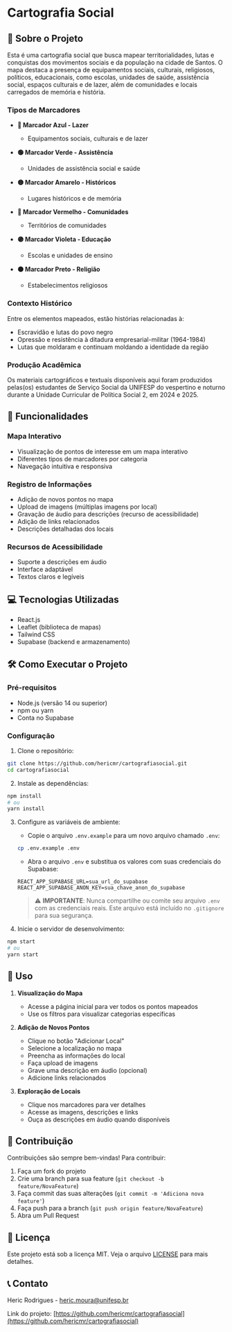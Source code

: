 # Cartografia Social

## 📍 Sobre o Projeto

Esta é uma cartografia social que busca mapear territorialidades, lutas e conquistas dos movimentos sociais e da população na cidade de Santos. O mapa destaca a presença de equipamentos sociais, culturais, religiosos, políticos, educacionais, como escolas, unidades de saúde, assistência social, espaços culturais e de lazer, além de comunidades e locais carregados de memória e história.

### Tipos de Marcadores

- **🔵 Marcador Azul - Lazer**
  - Equipamentos sociais, culturais e de lazer

- **🟢 Marcador Verde - Assistência**
  - Unidades de assistência social e saúde

- **🟡 Marcador Amarelo - Históricos**
  - Lugares históricos e de memória

- **🔴 Marcador Vermelho - Comunidades**
  - Territórios de comunidades

- **🟣 Marcador Violeta - Educação**
  - Escolas e unidades de ensino

- **⚫ Marcador Preto - Religião**
  - Estabelecimentos religiosos

### Contexto Histórico

Entre os elementos mapeados, estão histórias relacionadas à:
- Escravidão e lutas do povo negro
- Opressão e resistência à ditadura empresarial-militar (1964-1984)
- Lutas que moldaram e continuam moldando a identidade da região

### Produção Acadêmica

Os materiais cartográficos e textuais disponíveis aqui foram produzidos pelas(os) estudantes de Serviço Social da UNIFESP do vespertino e noturno durante a Unidade Curricular de Política Social 2, em 2024 e 2025.

## 🚀 Funcionalidades

### Mapa Interativo
- Visualização de pontos de interesse em um mapa interativo
- Diferentes tipos de marcadores por categoria
- Navegação intuitiva e responsiva

### Registro de Informações
- Adição de novos pontos no mapa
- Upload de imagens (múltiplas imagens por local)
- Gravação de áudio para descrições (recurso de acessibilidade)
- Adição de links relacionados
- Descrições detalhadas dos locais

### Recursos de Acessibilidade
- Suporte a descrições em áudio
- Interface adaptável
- Textos claros e legíveis

## 💻 Tecnologias Utilizadas

- React.js
- Leaflet (biblioteca de mapas)
- Tailwind CSS
- Supabase (backend e armazenamento)

## 🛠️ Como Executar o Projeto

### Pré-requisitos
- Node.js (versão 14 ou superior)
- npm ou yarn
- Conta no Supabase

### Configuração

1. Clone o repositório:
```bash
git clone https://github.com/hericmr/cartografiasocial.git
cd cartografiasocial
```

2. Instale as dependências:
```bash
npm install
# ou
yarn install
```

3. Configure as variáveis de ambiente:
   - Copie o arquivo `.env.example` para um novo arquivo chamado `.env`:
   ```bash
   cp .env.example .env
   ```
   - Abra o arquivo `.env` e substitua os valores com suas credenciais do Supabase:
   ```env
   REACT_APP_SUPABASE_URL=sua_url_do_supabase
   REACT_APP_SUPABASE_ANON_KEY=sua_chave_anon_do_supabase
   ```
   > ⚠️ **IMPORTANTE**: Nunca compartilhe ou comite seu arquivo `.env` com as credenciais reais. Este arquivo está incluído no `.gitignore` para sua segurança.

4. Inicie o servidor de desenvolvimento:
```bash
npm start
# ou
yarn start
```

## 📱 Uso

1. **Visualização do Mapa**
   - Acesse a página inicial para ver todos os pontos mapeados
   - Use os filtros para visualizar categorias específicas

2. **Adição de Novos Pontos**
   - Clique no botão "Adicionar Local"
   - Selecione a localização no mapa
   - Preencha as informações do local
   - Faça upload de imagens
   - Grave uma descrição em áudio (opcional)
   - Adicione links relacionados

3. **Exploração de Locais**
   - Clique nos marcadores para ver detalhes
   - Acesse as imagens, descrições e links
   - Ouça as descrições em áudio quando disponíveis

## 🤝 Contribuição

Contribuições são sempre bem-vindas! Para contribuir:

1. Faça um fork do projeto
2. Crie uma branch para sua feature (`git checkout -b feature/NovaFeature`)
3. Faça commit das suas alterações (`git commit -m 'Adiciona nova feature'`)
4. Faça push para a branch (`git push origin feature/NovaFeature`)
5. Abra um Pull Request

## 📄 Licença

Este projeto está sob a licença MIT. Veja o arquivo [LICENSE](LICENSE) para mais detalhes.

## 📞 Contato

Heric Rodrigues - [heric.moura@unifesp.br](mailto:heric.moura@unifesp.br)

Link do projeto: [https://github.com/hericmr/cartografiasocial](https://github.com/hericmr/cartografiasocial)

